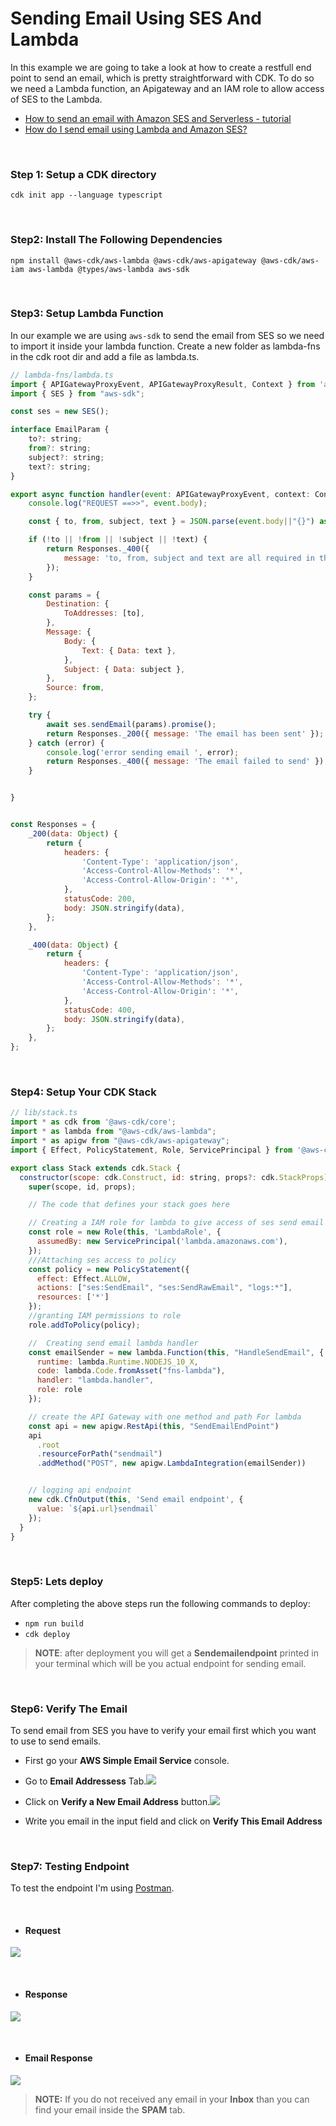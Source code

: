 # Sending Email Using SES And Lambda
In this example we are going to take a look at how to create a restfull end point to send an email, which is pretty straightforward with CDK. To do so we need a Lambda function, an Apigateway and an IAM role to allow access of SES to the Lambda.

- [How to send an email with Amazon SES and Serverless - tutorial
](https://www.youtube.com/watch?v=4o6GCiUX8Xk)
- [How do I send email using Lambda and Amazon SES?](https://aws.amazon.com/premiumsupport/knowledge-center/lambda-send-email-ses/#:~:text=To%20send%20email%20from%20Lambda,to%20execute%20the%20API%20call.)

<br>

### Step 1: Setup a CDK directory
`cdk init app --language typescript`

<br>

### Step2: Install The Following Dependencies
`npm install @aws-cdk/aws-lambda @aws-cdk/aws-apigateway @aws-cdk/aws-iam aws-lambda @types/aws-lambda aws-sdk`

<br>

### Step3: Setup Lambda Function
In our example we are using `aws-sdk` to send the email from SES so we need to import it inside your lambda function. Create a new folder as lambda-fns in the cdk root dir and add a file as lambda.ts.

```javascript
// lambda-fns/lambda.ts
import { APIGatewayProxyEvent, APIGatewayProxyResult, Context } from 'aws-lambda';
import { SES } from "aws-sdk";

const ses = new SES();

interface EmailParam {
    to?: string;
    from?: string;
    subject?: string;
    text?: string;
}

export async function handler(event: APIGatewayProxyEvent, context: Context): Promise<APIGatewayProxyResult> {
    console.log("REQUEST ==>>", event.body);

    const { to, from, subject, text } = JSON.parse(event.body||"{}") as EmailParam;

    if (!to || !from || !subject || !text) {
        return Responses._400({
            message: 'to, from, subject and text are all required in the body',
        });
    }

    const params = {
        Destination: {
            ToAddresses: [to],
        },
        Message: {
            Body: {
                Text: { Data: text },
            },
            Subject: { Data: subject },
        },
        Source: from,
    };

    try {
        await ses.sendEmail(params).promise();
        return Responses._200({ message: 'The email has been sent' });
    } catch (error) {
        console.log('error sending email ', error);
        return Responses._400({ message: 'The email failed to send' });
    }


}


const Responses = {
    _200(data: Object) {
        return {
            headers: {
                'Content-Type': 'application/json',
                'Access-Control-Allow-Methods': '*',
                'Access-Control-Allow-Origin': '*',
            },
            statusCode: 200,
            body: JSON.stringify(data),
        };
    },

    _400(data: Object) {
        return {
            headers: {
                'Content-Type': 'application/json',
                'Access-Control-Allow-Methods': '*',
                'Access-Control-Allow-Origin': '*',
            },
            statusCode: 400,
            body: JSON.stringify(data),
        };
    },
};
```

<br>

### Step4: Setup Your CDK Stack
```javascript
// lib/stack.ts
import * as cdk from '@aws-cdk/core';
import * as lambda from "@aws-cdk/aws-lambda";
import * as apigw from "@aws-cdk/aws-apigateway";
import { Effect, PolicyStatement, Role, ServicePrincipal } from '@aws-cdk/aws-iam';

export class Stack extends cdk.Stack {
  constructor(scope: cdk.Construct, id: string, props?: cdk.StackProps) {
    super(scope, id, props);

    // The code that defines your stack goes here

    // Creating a IAM role for lambda to give access of ses send email
    const role = new Role(this, 'LambdaRole', {
      assumedBy: new ServicePrincipal('lambda.amazonaws.com'),
    });
    ///Attaching ses access to policy
    const policy = new PolicyStatement({
      effect: Effect.ALLOW,
      actions: ["ses:SendEmail", "ses:SendRawEmail", "logs:*"],
      resources: ['*']
    });
    //granting IAM permissions to role
    role.addToPolicy(policy);

    //  Creating send email lambda handler
    const emailSender = new lambda.Function(this, "HandleSendEmail", {
      runtime: lambda.Runtime.NODEJS_10_X,
      code: lambda.Code.fromAsset("fns-lambda"),
      handler: "lambda.handler",
      role: role
    });

    // create the API Gateway with one method and path For lambda
    const api = new apigw.RestApi(this, "SendEmailEndPoint")
    api
      .root
      .resourceForPath("sendmail")
      .addMethod("POST", new apigw.LambdaIntegration(emailSender))


    // logging api endpoint
    new cdk.CfnOutput(this, 'Send email endpoint', {
      value: `${api.url}sendmail`
    });
  }
}

```

<br>

### Step5: Lets deploy
After completing the above steps run the following commands to deploy:
- `npm run build`
- `cdk deploy`
> **NOTE**: after deployment you will get a **Sendemailendpoint** printed in your terminal which will be you actual endpoint for sending email.

<br>

### Step6: Verify The Email
To send email from SES you have to verify your email first which you want to use to send emails. 

- First go your **AWS Simple Email Service** console.

- Go to **Email Addressess** Tab.![](images/img3.JPG)

- Click on **Verify a New Email Address** button.![](images/img4.JPG)

- Write you email in the input field and click on **Verify This Email Address**

<br>

### Step7: Testing Endpoint
To test the endpoint I'm using [Postman](https://www.postman.com/).

<br>

- #### Request
![](images/img1.JPG)

<br>

- #### Response 
![](images/img2.JPG)

<br>

- #### Email Response
![](images/img5.JPG)

> **NOTE:** If you do not received any email in your **Inbox** than you can find your email inside the **SPAM** tab.
